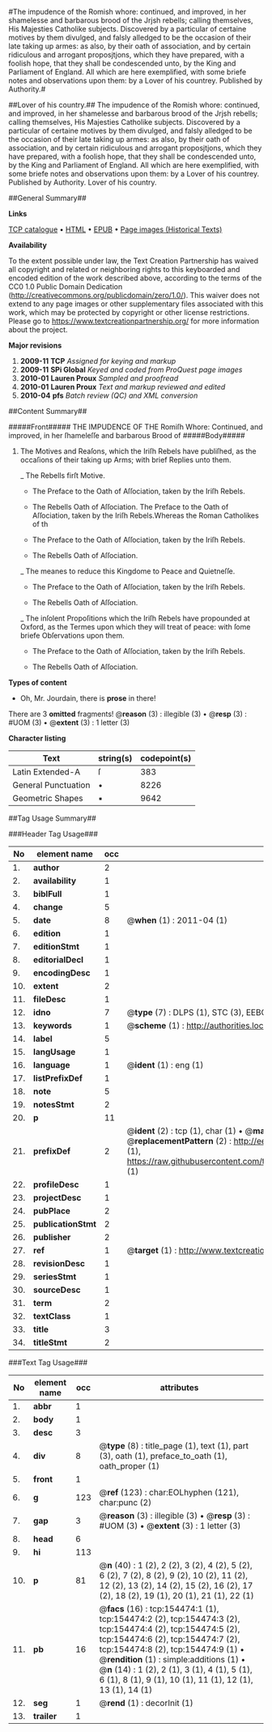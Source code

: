 #The impudence of the Romish whore: continued, and improved, in her shamelesse and barbarous brood of the Jrjsh rebells; calling themselves, His Majesties Catholike subjects. Discovered by a particular of certaine motives by them divulged, and falsly alledged to be the occasion of their late taking up armes: as also, by their oath of association, and by certain ridiculous and arrogant proposjtjons, which they have prepared, with a foolish hope, that they shall be condescended unto, by the King and Parliament of England. All which are here exemplified, with some briefe notes and observations upon them: by a Lover of his countrey. Published by Authority.#

##Lover of his country.##
The impudence of the Romish whore: continued, and improved, in her shamelesse and barbarous brood of the Jrjsh rebells; calling themselves, His Majesties Catholike subjects. Discovered by a particular of certaine motives by them divulged, and falsly alledged to be the occasion of their late taking up armes: as also, by their oath of association, and by certain ridiculous and arrogant proposjtjons, which they have prepared, with a foolish hope, that they shall be condescended unto, by the King and Parliament of England. All which are here exemplified, with some briefe notes and observations upon them: by a Lover of his countrey. Published by Authority.
Lover of his country.

##General Summary##

**Links**

[TCP catalogue](http://www.ota.ox.ac.uk/tcp/)  • 
[HTML](http://tei.it.ox.ac.uk/tcp/Texts-HTML/free/A87/A87219.html)  • 
[EPUB](http://tei.it.ox.ac.uk/tcp/Texts-EPUB/free/A87/A87219.epub) • 
[Page images (Historical Texts)](https://historicaltexts.jisc.ac.uk/eebo-99872095e)

**Availability**

To the extent possible under law, the Text Creation Partnership has waived all copyright and related or neighboring rights to this keyboarded and encoded edition of the work described above, according to the terms of the CC0 1.0 Public Domain Dedication (http://creativecommons.org/publicdomain/zero/1.0/). This waiver does not extend to any page images or other supplementary files associated with this work, which may be protected by copyright or other license restrictions. Please go to https://www.textcreationpartnership.org/ for more information about the project.

**Major revisions**

1. __2009-11__ __TCP__ *Assigned for keying and markup*
1. __2009-11__ __SPi Global__ *Keyed and coded from ProQuest page images*
1. __2010-01__ __Lauren Proux__ *Sampled and proofread*
1. __2010-01__ __Lauren Proux__ *Text and markup reviewed and edited*
1. __2010-04__ __pfs__ *Batch review (QC) and XML conversion*

##Content Summary##

#####Front#####
THE IMPUDENCE OF THE Romiſh Whore: Continued, and improved, in her ſhameleſſe and barbarous Brood of
#####Body#####

1. The Motives and Reaſons, which the Iriſh Rebels have publiſhed, as the occaſions of their taking up Arms; with brief Replies unto them.

    _ The Rebells firſt Motive.

      * The Preface to the Oath of Aſſociation, taken by the Iriſh Rebels.

      * The Rebells Oath of Aſſociation.
The Preface to the Oath of Aſſociation, taken by the Iriſh Rebels.Whereas the Roman Catholikes of th
      * The Preface to the Oath of Aſſociation, taken by the Iriſh Rebels.

      * The Rebells Oath of Aſſociation.

    _ The meanes to reduce this Kingdome to Peace and Quietneſſe.

      * The Preface to the Oath of Aſſociation, taken by the Iriſh Rebels.

      * The Rebells Oath of Aſſociation.

    _ The inſolent Propoſitions which the Iriſh Rebels have propounded at Oxford, as the Termes upon which they will treat of peace: with ſome briefe Obſervations upon them.

      * The Preface to the Oath of Aſſociation, taken by the Iriſh Rebels.

      * The Rebells Oath of Aſſociation.

**Types of content**

  * Oh, Mr. Jourdain, there is **prose** in there!

There are 3 **omitted** fragments! 
 @__reason__ (3) : illegible (3)  •  @__resp__ (3) : #UOM (3)  •  @__extent__ (3) : 1 letter (3)

**Character listing**


|Text|string(s)|codepoint(s)|
|---|---|---|
|Latin Extended-A|ſ|383|
|General Punctuation|•|8226|
|Geometric Shapes|▪|9642|

##Tag Usage Summary##

###Header Tag Usage###

|No|element name|occ|attributes|
|---|---|---|---|
|1.|__author__|2||
|2.|__availability__|1||
|3.|__biblFull__|1||
|4.|__change__|5||
|5.|__date__|8| @__when__ (1) : 2011-04 (1)|
|6.|__edition__|1||
|7.|__editionStmt__|1||
|8.|__editorialDecl__|1||
|9.|__encodingDesc__|1||
|10.|__extent__|2||
|11.|__fileDesc__|1||
|12.|__idno__|7| @__type__ (7) : DLPS (1), STC (3), EEBO-CITATION (1), PROQUEST (1), VID (1)|
|13.|__keywords__|1| @__scheme__ (1) : http://authorities.loc.gov/ (1)|
|14.|__label__|5||
|15.|__langUsage__|1||
|16.|__language__|1| @__ident__ (1) : eng (1)|
|17.|__listPrefixDef__|1||
|18.|__note__|5||
|19.|__notesStmt__|2||
|20.|__p__|11||
|21.|__prefixDef__|2| @__ident__ (2) : tcp (1), char (1)  •  @__matchPattern__ (2) : ([0-9\-]+):([0-9IVX]+) (1), (.+) (1)  •  @__replacementPattern__ (2) : http://eebo.chadwyck.com/downloadtiff?vid=$1&page=$2 (1), https://raw.githubusercontent.com/textcreationpartnership/Texts/master/tcpchars.xml#$1 (1)|
|22.|__profileDesc__|1||
|23.|__projectDesc__|1||
|24.|__pubPlace__|2||
|25.|__publicationStmt__|2||
|26.|__publisher__|2||
|27.|__ref__|1| @__target__ (1) : http://www.textcreationpartnership.org/docs/. (1)|
|28.|__revisionDesc__|1||
|29.|__seriesStmt__|1||
|30.|__sourceDesc__|1||
|31.|__term__|2||
|32.|__textClass__|1||
|33.|__title__|3||
|34.|__titleStmt__|2||


###Text Tag Usage###

|No|element name|occ|attributes|
|---|---|---|---|
|1.|__abbr__|1||
|2.|__body__|1||
|3.|__desc__|3||
|4.|__div__|8| @__type__ (8) : title_page (1), text (1), part (3), oath (1), preface_to_oath (1), oath_proper (1)|
|5.|__front__|1||
|6.|__g__|123| @__ref__ (123) : char:EOLhyphen (121), char:punc (2)|
|7.|__gap__|3| @__reason__ (3) : illegible (3)  •  @__resp__ (3) : #UOM (3)  •  @__extent__ (3) : 1 letter (3)|
|8.|__head__|6||
|9.|__hi__|113||
|10.|__p__|81| @__n__ (40) : 1 (2), 2 (2), 3 (2), 4 (2), 5 (2), 6 (2), 7 (2), 8 (2), 9 (2), 10 (2), 11 (2), 12 (2), 13 (2), 14 (2), 15 (2), 16 (2), 17 (2), 18 (2), 19 (1), 20 (1), 21 (1), 22 (1)|
|11.|__pb__|16| @__facs__ (16) : tcp:154474:1 (1), tcp:154474:2 (2), tcp:154474:3 (2), tcp:154474:4 (2), tcp:154474:5 (2), tcp:154474:6 (2), tcp:154474:7 (2), tcp:154474:8 (2), tcp:154474:9 (1)  •  @__rendition__ (1) : simple:additions (1)  •  @__n__ (14) : 1 (2), 2 (1), 3 (1), 4 (1), 5 (1), 6 (1), 8 (1), 9 (1), 10 (1), 11 (1), 12 (1), 13 (1), 14 (1)|
|12.|__seg__|1| @__rend__ (1) : decorInit (1)|
|13.|__trailer__|1||
